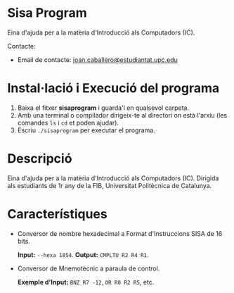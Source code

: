# Sisa Program
Eina d'ajuda per a la matèria d'Introducció als Computadors (IC).

Contacte:
* Email de contacte: joan.caballero@estudiantat.upc.edu

# Instal·lació i Execució del programa
1. Baixa el fitxer __sisaprogram__ i guarda'l en qualsevol carpeta.
2. Amb una terminal o compilador dirigeix-te al directori on està l'arxiu (les comandes `ls` i `cd` et poden ajudar).
3. Escriu `./sisaprogram` per executar el programa.

# Descripció
Eina d'ajuda per a la matèria d'Introducció als Computadors (IC).
Dirigida als estudiants de 1r any de la FIB, Universitat Politècnica de Catalunya.

# Característiques
* Conversor de nombre hexadecimal a Format d'Instruccions SISA de 16 bits.

     **Input:** `--hexa 1854`. **Output:** `CMPLTU R2 R4 R1`.
* Conversor de Mnemotècnic a paraula de control.

     **Exemple d'Input:** `BNZ R7 -12`, `OR R0 R2 R5`, etc.
